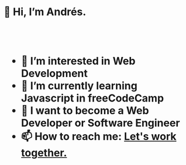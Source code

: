 <h1>👋 Hi, I’m Andrés. <h1>
 <br>
 <ul>
   <li>👀 I’m interested in Web Development</li>
   <li>🌱 I’m currently learning Javascript in freeCodeCamp</li>
   <li>💞️ I want to become a Web Developer or Software Engineer</li>
   <li>📫 How to reach me: <a href = "https://linktr.ee/arromero">Let's work together.</a></li>
  </ul>
<!---
arromero4/arromero4 is a ✨ special ✨ repository because its `README.md` (this file) appears on your GitHub profile.
You can click the Preview link to take a look at your changes.
--->
